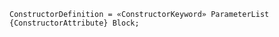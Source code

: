 <!-- This file is generated automatically by infrastructure scripts. Please don't edit by hand. -->

<!-- markdownlint-disable first-line-h1 -->

```{ .ebnf .slang-ebnf #ConstructorDefinition }
ConstructorDefinition = «ConstructorKeyword» ParameterList {ConstructorAttribute} Block;
```
